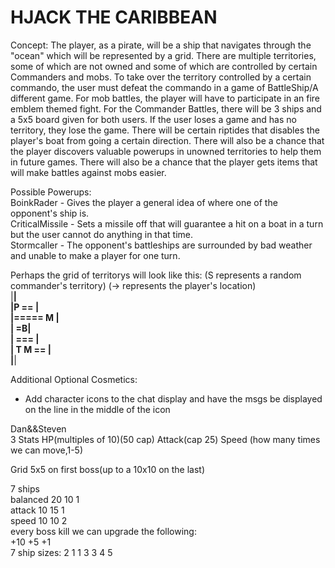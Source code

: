 # HJACK THE CARIBBEAN

Concept:  The player, as a pirate, will be a ship that navigates through the "ocean" which will be represented by a grid. There are multiple territories, some of which are not owned and some of which are controlled by certain Commanders and mobs. To take over the territory controlled by a certain commando, the user must defeat the commando in a game of BattleShip/A different game. For mob battles, the player will have to participate in an fire emblem themed fight. For the Commander Battles, there will be 3 ships and a 5x5 board given for both users. If the user loses a game and has no territory, they lose the game. There will be certain riptides that disables the player's boat from going a certain direction. There will also be a chance that the player discovers valuable powerups in unowned territories to help them in future games. There will also be a chance that the player gets items that will make battles against mobs easier. 

Possible Powerups: <br />
BoinkRader - Gives the player a general idea of where one of the opponent's ship is. <br />
CriticalMissile - Sets a missile off that will guarantee a hit on a boat in a turn but the user cannot do anything in that time.  <br />
Stormcaller - The opponent's battleships are surrounded by bad weather and unable to make a player for one turn. <br />

Perhaps the grid of territorys will look like this: (S represents a random commander's territory) (-> represents the player's location)
<br />
 |________________| <br />
 |P          ==   | <br />
 |=====     M     | <br />
 |              =B| <br />
 | ===            | <br />
 | T        M ==  | <br />
 |________________| <br />

Additional Optional Cosmetics: 
- Add character icons to the chat display and have the msgs be displayed on the line in the middle of the icon

Dan&&Steven<br/>
3 Stats
HP(multiples of 10)(50 cap)
Attack(cap 25)
Speed (how many times we can move,1-5)

Grid 5x5 on first boss(up to a 10x10 on the last)

7 ships <br />
balanced
20
10
1 <br />
attack
10
15
1 <br />
speed
10
10
2 <br />
every boss kill we can upgrade the following: <br />
+10
+5
+1
<br />
7 ship sizes:
2
1
1
3
3
4
5

